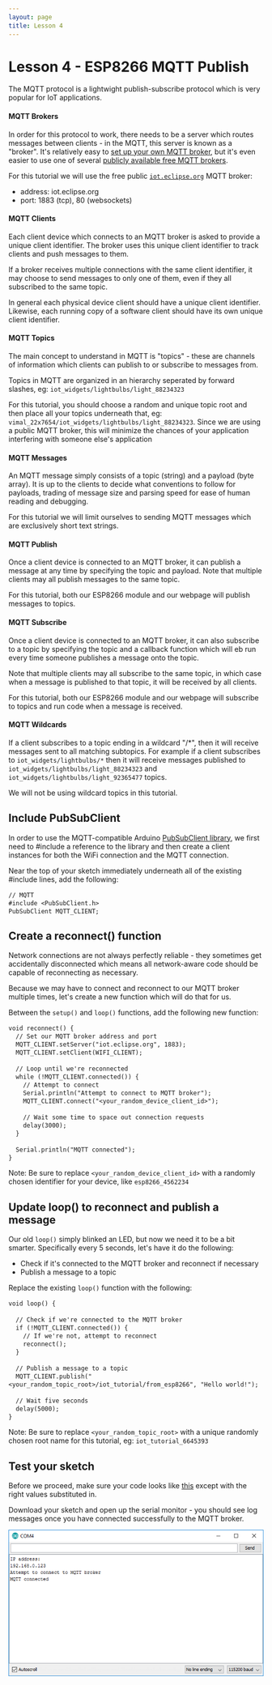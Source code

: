 ```yaml
---
layout: page
title: Lesson 4
---
```


# Lesson 4 - ESP8266 MQTT Publish

The MQTT protocol is a lightwight publish-subscribe protocol which is very popular for IoT applications.

#### MQTT Brokers

In order for this protocol to work, there needs to be a server which routes messages between clients - in the MQTT, this server is known as a "broker". It's relatively easy to [set up your own MQTT broker](https://mosquitto.org/), but it's even easier to use one of several [publicly available free MQTT brokers](https://github.com/mqtt/mqtt.github.io/wiki/public_brokers).

For this tutorial we will use the free public [```iot.eclipse.org```](http://iot.eclipse.org/sandbox.html) MQTT broker:

* address: iot.eclipse.org
* port: 1883 (tcp), 80 (websockets)

#### MQTT Clients

Each client device which connects to an MQTT broker is asked to provide a unique client identifier. The broker uses this unique client identifier to track clients and push messages to them. 

If a broker receives multiple connections with the same client identifier, it may choose to send messages to only one of them, even if they all subscribed to the same topic. 

In general each physical device client should have a unique client identifier. Likewise, each running copy of a software client should have its own unique client identifier. 


#### MQTT Topics

The main concept to understand in MQTT is "topics" - these are channels of information which clients can publish to or subscribe to messages from.

Topics in MQTT are organized in an hierarchy seperated by forward slashes, eg: ```iot_widgets/lightbulbs/light_88234323```

For this tutorial, you should choose a random and unique topic root and then place all your topics underneath that, eg: ```vimal_22x7654/iot_widgets/lightbulbs/light_88234323```. Since we are using a public MQTT broker, this will minimize the chances of your application interfering with someone else's application

#### MQTT Messages

An MQTT message simply consists of a topic (string) and a payload (byte array). It is up to the clients to decide what conventions to follow for payloads, trading of message size and parsing speed for ease of human reading and debugging.

For this tutorial we will limit ourselves to sending MQTT messages which are exclusively short text strings.

#### MQTT Publish

Once a client device is connected to an MQTT broker, it can publish a message at any time by specifying the topic and payload. Note that multiple clients may all publish messages to the same topic.

For this tutorial, both our ESP8266 module and our webpage will publish messages to topics.

#### MQTT Subscribe

Once a client device is connected to an MQTT broker, it can also subscribe to a topic by specifying the topic and a callback function which will eb run every time someone publishes a message onto the topic.

Note that multiple clients may all subscribe to the same topic, in which case when a message is published to that topic, it will be received by all clients. 

For this tutorial, both our ESP8266 module and our webpage will subscribe to topics and run code when a message is received.

#### MQTT Wildcards

If a client subscribes to a topic ending in a wildcard "/*", then it will receive messages sent to all matching subtopics. For example if a client subscribes to ```iot_widgets/lightbulbs/*``` then it will receive messages published to ```iot_widgets/lightbulbs/light_88234323``` and ```iot_widgets/lightbulbs/light_92365477``` topics. 

We will not be using wildcard topics in this tutorial.


## Include PubSubClient

In order to use the MQTT-compatible Arduino [PubSubClient library](http://pubsubclient.knolleary.net/), we first need to #include a reference to the library and then create a client instances for both the WiFi connection and the MQTT connection.

Near the top of your sketch immediately underneath all of the existing #include lines, add the following:

```
// MQTT
#include <PubSubClient.h>
PubSubClient MQTT_CLIENT;
```

## Create a reconnect() function

Network connections are not always perfectly reliable - they sometimes get accidentally disconnected which means all network-aware code should be capable of reconnecting as necessary.

Because we may have to connect and reconnect to our MQTT broker multiple times, let's create a new function which will do that for us.

Between the ```setup()``` and ```loop()``` functions, add the following new function:

```
void reconnect() {
  // Set our MQTT broker address and port
  MQTT_CLIENT.setServer("iot.eclipse.org", 1883);
  MQTT_CLIENT.setClient(WIFI_CLIENT);

  // Loop until we're reconnected
  while (!MQTT_CLIENT.connected()) {
    // Attempt to connect
    Serial.println("Attempt to connect to MQTT broker");
    MQTT_CLIENT.connect("<your_random_device_client_id>");

    // Wait some time to space out connection requests
    delay(3000);
  }

  Serial.println("MQTT connected");
}
```

Note: Be sure to replace ```<your_random_device_client_id>``` with a randomly chosen identifier for your device, like ```esp8266_4562234```


## Update loop() to reconnect and publish a message

Our old ```loop()``` simply blinked an LED, but now we need it to be a bit smarter. Specifically every 5 seconds, let's have it do the following:

* Check if it's connected to the MQTT broker and reconnect if necessary
* Publish a message to a topic

Replace the existing ```loop()``` function with the following:

```
void loop() {

  // Check if we're connected to the MQTT broker
  if (!MQTT_CLIENT.connected()) {
    // If we're not, attempt to reconnect
    reconnect();
  }

  // Publish a message to a topic
  MQTT_CLIENT.publish("<your_random_topic_root>/iot_tutorial/from_esp8266", "Hello world!");

  // Wait five seconds
  delay(5000);
}
```

Note: Be sure to replace ```<your_random_topic_root>``` with a unique randomly chosen root name for this tutorial, eg: ```iot_tutorial_6645393```


## Test your sketch

Before we proceed, make sure your code looks like [this](MyIoTWidget.ino) except with the right values substituted in.

Download your sketch and open up the serial monitor - you should see log messages once you have connected successfully to the MQTT broker. 

![Serial Output](serial_output.png "Serial Output")

